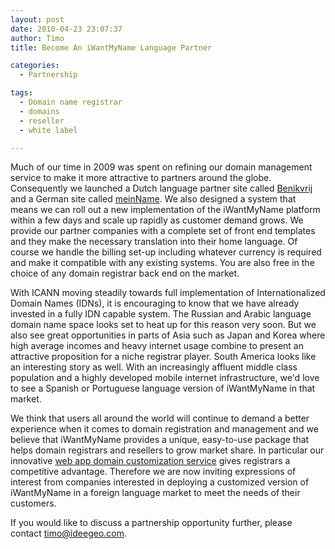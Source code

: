 ```yaml
---
layout: post
date: 2010-04-23 23:07:37
author: Timo
title: Become An iWantMyName Language Partner

categories:
  - Partnership

tags:
  - Domain name registrar
  - domains
  - reseller
  - white label

---
```


Much of our time in 2009 was spent on refining our domain management service to make it more attractive to partners around the globe. Consequently we launched a Dutch language partner site called [Benikvrij](http://benikvrij.nl) and a German site called [meinName](http://meinname.com). We also designed a system that means we can roll out a new implementation of the iWantMyName platform within a few days and scale up rapidly as customer demand grows. We provide our partner companies with a complete set of front end templates and they make the necessary translation into their home language. Of course we handle the billing set-up including whatever currency is required and make it compatible with any existing systems. You are also free in the choice of any domain registrar back end on the market.

With ICANN moving steadily towards full implementation of Internationalized Domain Names (IDNs), it is encouraging to know that we have already invested in a fully IDN capable system. The Russian and Arabic language domain name space looks set to heat up for this reason very soon. But we also see great opportunities in parts of Asia such as Japan and Korea where high average incomes and heavy internet usage combine to present an attractive proposition for a niche registrar player. South America looks like an interesting story as well. With an increasingly affluent middle class population and a highly developed mobile internet infrastructure, we'd love to see a Spanish or Portuguese language version of iWantMyName in that market.

We think that users all around the world will continue to demand a better experience when it comes to domain registration and management and we believe that iWantMyName provides a unique, easy-to-use package that helps domain registrars and resellers to grow market share. In particular our innovative [web app domain customization service](https://iwantmyname.com/services) gives registrars a competitive advantage. Therefore we are now inviting expressions of interest from companies interested in deploying a customized version of iWantMyName in a foreign language market to meet the needs of their customers.

If you would like to discuss a partnership opportunity further, please contact [timo@ideegeo.com](mailto:timo@ideegeo.com).
